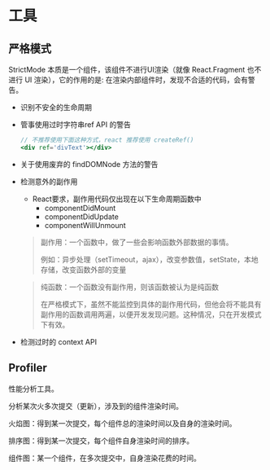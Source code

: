 # 工具

## 严格模式

StrictMode 本质是一个组件，该组件不进行UI渲染（就像 React.Fragment 也不进行 UI 渲染），它的作用的是: 在渲染内部组件时，发现不合适的代码，会有警告。

+ 识别不安全的生命周期

+ 管事使用过时字符串ref API 的警告

  ```jsx
  // 不推荐使用下面这种方式，react 推荐使用 createRef()
  <div ref='divText'></div>
  ```

  

+ 关于使用废弃的 findDOMNode 方法的警告

+ 检测意外的副作用

  + React要求，副作用代码仅出现在以下生命周期函数中
    + componentDidMount
    + componentDidUpdate
    + componentWillUnmount

  > 副作用：一个函数中，做了一些会影响函数外部数据的事情。
  >
  > 例如：异步处理（setTimeout，ajax），改变参数值，setState，本地存储，改变函数外部的变量

  > 纯函数：一个函数没有副作用，则该函数被认为是纯函数
  >
  > 在严格模式下，虽然不能监控到具体的副作用代码，但他会将不能具有副作用的函数调用两遍，以便开发发现问题。这种情况，只在开发模式下有效。

+ 检测过时的 context API



## Profiler

性能分析工具。

分析某次火多次提交（更新），涉及到的组件渲染时间。

火焰图：得到某一次提交，每个组件总的渲染时间以及自身的渲染时间。

排序图：得到某一次提交，每个组件自身渲染时间的排序。

组件图：某一个组件，在多次提交中，自身渲染花费的时间。